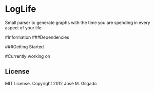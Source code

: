 LogLife
===========
Small parser to generate graphs with the time you are spending in every aspect of your life

#Information
###Dependencies



###Getting Started


#Currently working on



License
-------------
MIT License. Copyright 2012 José M. Gilgado
